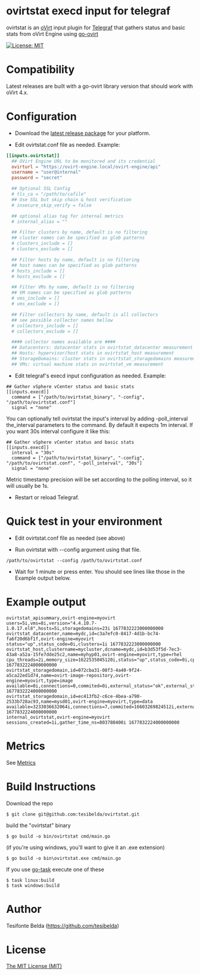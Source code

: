 # ovirtstat execd input for telegraf

ovirtstat is an [oVirt](https://www.ovirt.org/) input plugin for [Telegraf](https://github.com/influxdata/telegraf) that gathers status and basic stats from oVirt Engine using [go-ovirt](https://github.com/ovirt/go-ovirt)

[![License: MIT](https://img.shields.io/badge/License-MIT-yellow.svg)](https://github.com/tesibelda/ovirtstat/raw/master/LICENSE)

# Compatibility

Latest releases are built with a go-ovirt library version that should work with oVirt 4.x. 

# Configuration

* Download the [latest release package](https://github.com/tesibelda/ovirtstat/releases/latest) for your platform.

* Edit ovirtstat.conf file as needed. Example:

```toml
[[inputs.ovirtstat]]
  ## OVirt Engine URL to be monitored and its credential
  ovirturl = "https://ovirt-engine.local/ovirt-engine/api"
  username = "user@internal"
  password = "secret"

  ## Optional SSL Config
  # tls_ca = "/path/to/cafile"
  ## Use SSL but skip chain & host verification
  # insecure_skip_verify = false

  ## optional alias tag for internal metrics
  # internal_alias = ""

  ## Filter clusters by name, default is no filtering
  ## cluster names can be specified as glob patterns
  # clusters_include = []
  # clusters_exclude = []

  ## Filter hosts by name, default is no filtering
  ## host names can be specified as glob patterns
  # hosts_include = []
  # hosts_exclude = []

  ## Filter VMs by name, default is no filtering
  ## VM names can be specified as glob patterns
  # vms_include = []
  # vms_exclude = []

  ## Filter collectors by name, default is all collectors
  ## see possible collector names bellow
  # collectors_include = []
  # collectors_exclude = []

  #### collector names available are ####
  ## Datacenters: datacenter stats in ovirtstat_datacenter measurement
  ## Hosts: hypervisor/host stats in ovirtstat_host measurement
  ## StorageDomains: cluster stats in ovirtstat_storagedomains measurement
  ## VMs: virtual machine stats in ovirtstat_vm measurement
```

* Edit telegraf's execd input configuration as needed. Example:

```
## Gather vSphere vCenter status and basic stats
[[inputs.execd]]
  command = ["/path/to/ovirtstat_binary", "-config", "/path/to/ovirtstat.conf"]
  signal = "none"
```

You can optionally tell ovirtstat the input's interval by adding -poll_interval the_interval parameters to the command. By default it expects 1m interval. If you want 30s interval configure it like this:
```
## Gather vSphere vCenter status and basic stats
[[inputs.execd]]
  interval = "30s"
  command = ["/path/to/ovirtstat_binary", "-config", "/path/to/ovirtstat.conf", "-poll_interval", "30s"]
  signal = "none"
```
Metric timestamp precision will be set according to the polling interval, so it will usually be 1s.

* Restart or reload Telegraf.

# Quick test in your environment

* Edit ovirtstat.conf file as needed (see above)

* Run ovirtstat with --config argument using that file.
```
/path/to/ovirtstat --config /path/to/ovirtstat.conf
```

* Wait for 1 minute or press enter. You should see lines like those in the Example output below.


# Example output

```plain
ovirtstat_apisummary,ovirt-engine=myovirt users=5i,vms=8i,version="4.4.10.7-1.0.17.el8",hosts=5i,storagedomains=23i 1677832223000000000
ovirtstat_datacenter,name=mydc,id=c3a7efc0-8417-4d1b-bc74-fa6f20d6bf1f,ovirt-engine=myovirt status="up",status_code=0i,clusters=1i 1677832223000000000
ovirtstat_host,clustername=mycluster,dcname=mydc,id=b3d53f5d-7ec3-43a8-a52a-15fe7dde25c2,name=myhyp01,ovirt-engine=myovirt,type=rhel cpu_threads=2i,memory_size=1622535045120i,status="up",status_code=0i,cpu_cores=16i,cpu_sockets=2i,cpu_speed=800,reinstallation_required=false,vm_active=5i,vm_migrating=0i,vm_total=5i 1677832224000000000
ovirtstat_storagedomain,id=072cba31-08f3-4a40-9f24-a5ca22ed1d74,name=ovirt-image-repository,ovirt-engine=myovirt,type=image available=0i,connections=0,commited=0i,external_status="ok",external_status_code=0,master=false,status="unattached",status_code=5i,used=0i 1677832224000000000
ovirtstat_storagedomain,id=ec413fb2-c6ce-4bea-a790-2533b728ac93,name=mysd01,ovirt-engine=myovirt,type=data available=3233036632064i,connections=7,commited=16603269824512i,external_status="ok",external_status_code=0,master=true,status="",status_code=3i,used=7761005903872i 1677832224000000000
internal_ovirtstat,ovirt-engine=myovirt sessions_created=1i,gather_time_ns=803780400i 1677832224000000000
```

# Metrics
See [Metrics](https://github.com/tesibelda/ovirtstat/blob/master/METRICS.md)

# Build Instructions

Download the repo

    $ git clone git@github.com:tesibelda/ovirtstat.git

build the "ovirtstat" binary

    $ go build -o bin/ovirtstat cmd/main.go
    
 (if you're using windows, you'll want to give it an .exe extension)
 
    $ go build -o bin\ovirtstat.exe cmd/main.go

 If you use [go-task](https://github.com/go-task/task) execute one of these
 
    $ task linux:build
	$ task windows:build

# Author

Tesifonte Belda (https://github.com/tesibelda)

# License

[The MIT License (MIT)](https://github.com/tesibelda/ovirtstat/blob/master/LICENSE)
